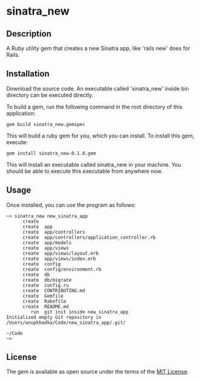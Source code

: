 # sinatra_new

## Description
A Ruby utility gem that creates a new Sinatra app, like 'rails new' does for Rails.

## Installation
Download the source code. An executable called 'sinatra_new' inside bin directory can be executed directly.

To build a gem, run the following command in the root directory of this application:

```console
gem build sinatra_new.gemspec
```

This will build a ruby gem for you, which you can install. To install this gem, execute:

```console
gem install sinatra_new-0.1.0.gem
```

This will install an executable called sinatra_new in your machine. You should be able to execute this executable from anywhere now.

## Usage
Once installed, you can use the program as follows:

```console
~> sinatra_new new_sinatra_app
      create
      create  app
      create  app/controllers
      create  app/controllers/application_controller.rb
      create  app/models
      create  app/views
      create  app/views/layout.erb
      create  app/views/index.erb
      create  config
      create  config/environment.rb
      create  db
      create  db/migrate
      create  config.ru
      create  CONTRIBUTING.md
      create  Gemfile
      create  Rakefile
      create  README.md
         run  git init inside new_sinatra_app
Initialized empty Git repository in /Users/anupkhadka/Code/new_sinatra_app/.git/

~/Code
~>
```

## License

The gem is available as open source under the terms of the [MIT License](https://opensource.org/licenses/MIT).
